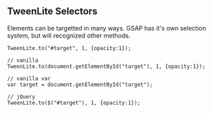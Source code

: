 ##  TweenLite Selectors
Elements can be targetted in many ways. GSAP has it's own selection system, but will recognized other methods.
```
TweenLite.to("#target", 1, {opacity:1});

// vanilla
TweenLite.to(document.getElementById("target"), 1, {opacity:1});

// vanilla var
var target = document.getElementById("target");

// jQuery
TweenLite.to($("#target"), 1, {opacity:1});

```

